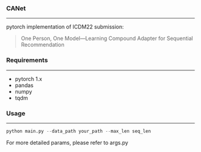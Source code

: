 ### CANet

---

pytorch implementation of ICDM22 submission:

> One Person, One Model—Learning Compound Adapter for Sequential Recommendation

### Requirements

---
 - pytorch 1.x
 - pandas
 - numpy
 - tqdm

### Usage

---

```python
python main.py --data_path your_path --max_len seq_len
```

For more detailed params, please refer to args.py



